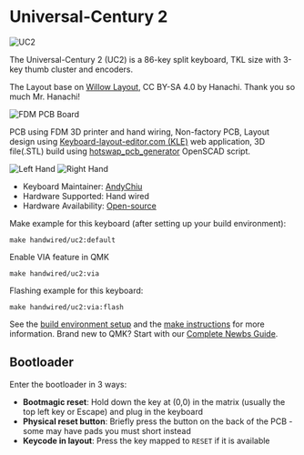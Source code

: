 # Universal-Century 2

![UC2](https://i.imgur.com/sl2A7q3l.jpeg)

The Universal-Century 2 (UC2) is a 86-key split keyboard, TKL size with 3-key thumb cluster and encoders. 

The Layout base on [Willow Layout](https://github.com/hanachi-ap/willow64-doc), CC BY-SA 4.0 by Hanachi. Thank you so much Mr. Hanachi!

![FDM PCB Board](https://imgur.com/Obr9v1yl.jpeg)

PCB using FDM 3D printer and hand wiring, Non-factory PCB, Layout design using [Keyboard-layout-editor.com (KLE)](http://www.keyboard-layout-editor.com/) web application, 3D file(.STL) build using [hotswap_pcb_generator](https://github.com/AndyChiu/hotswap_pcb_generator) OpenSCAD script.

![Left Hand](https://i.imgur.com/FnKEIS4.jpeg)
![Right Hand](https://i.imgur.com/pPTj6vC.jpeg)

* Keyboard Maintainer: [AndyChiu](https://github.com/AndyChiu)
* Hardware Supported: Hand wired
* Hardware Availability: [Open-source](https://github.com/AndyChiu/UC2)

Make example for this keyboard (after setting up your build environment):

    make handwired/uc2:default

Enable VIA feature in QMK

    make handwired/uc2:via

Flashing example for this keyboard:

    make handwired/uc2:via:flash


See the [build environment setup](https://docs.qmk.fm/#/getting_started_build_tools) and the [make instructions](https://docs.qmk.fm/#/getting_started_make_guide) for more information. Brand new to QMK? Start with our [Complete Newbs Guide](https://docs.qmk.fm/#/newbs).

## Bootloader

Enter the bootloader in 3 ways:

* **Bootmagic reset**: Hold down the key at (0,0) in the matrix (usually the top left key or Escape) and plug in the keyboard
* **Physical reset button**: Briefly press the button on the back of the PCB - some may have pads you must short instead
* **Keycode in layout**: Press the key mapped to `RESET` if it is available

